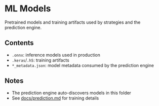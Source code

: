 # ML Models

Pretrained models and training artifacts used by strategies and the prediction engine.

## Contents
- `.onnx`: inference models used in production
- `.keras`/`.h5`: training artifacts
- `*_metadata.json`: model metadata consumed by the prediction engine

## Notes
- The prediction engine auto-discovers models in this folder
- See [docs/prediction.md](../../docs/prediction.md) for training details

